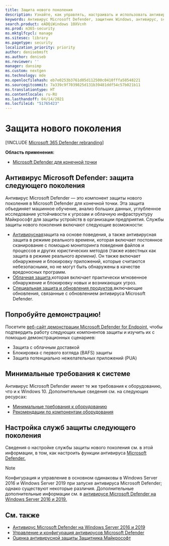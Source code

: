 ```yaml
---
title: Защита нового поколения
description: Узнайте, как управлять, настраивать и использовать антивирус Microsoft Defender, встроенный антивирус и антивирусную защиту.
keywords: Антивирус Microsoft Defender, защитник Windows, антивирус, scep, защита конечных точек центра системы, диспетчер конфигурации центра системы, вирус, вредоносные программы, угроза, обнаружение, защита, безопасность
search.product: eADQiWindows 10XVcnh
ms.prod: m365-security
ms.mktglfcycl: manage
ms.sitesec: library
ms.pagetype: security
localization_priority: priority
author: denisebmsft
ms.author: deniseb
ms.reviewer: ''
manager: dansimp
ms.custom: nextgen
ms.technology: mde
ms.openlocfilehash: eb7e0253b3761d05d112500c0410fffa58548221
ms.sourcegitcommit: 7a339c9f7039825d131b39481ddf54c57b021b11
ms.translationtype: HT
ms.contentlocale: ru-RU
ms.lasthandoff: 04/14/2021
ms.locfileid: "51765423"
---
```

# <a name="next-generation-protection"></a>Защита нового поколения

[!INCLUDE [Microsoft 365 Defender rebranding](../../includes/microsoft-defender.md)]

**Область применения:**

- [Microsoft Defender для конечной точки](/microsoft-365/security/defender-endpoint/)

## <a name="microsoft-defender-antivirus-your-next-generation-protection"></a>Антивирус Microsoft Defender: защита следующего поколения

Антивирус Microsoft Defender — это компонент защиты нового поколения в Microsoft Defender для конечной точки. Эта защита объединяет машинное обучение, анализ больших данных, углубленное исследование устойчивости к угрозам и облачную инфраструктуру Майкрософт для защиты устройств в организации предприятия. Службы защиты нового поколения включают следующие возможности:

- [Антивирусная](configure-protection-features-microsoft-defender-antivirus.md)защита на основе поведения, а также антивирусная защита в режиме реального времени, которая включает постоянное сканирование с помощью мониторинга поведения файлов и процессов и других юристических методов (также известных как защита в режиме реального *времени).* Он также включает обнаружение и блокировку приложений, которые считаются небезопасными, но не могут быть обнаружены в качестве вредоносных программ.
- [Облачная защита,](cloud-protection-microsoft-defender-antivirus.md)которая включает практически мгновенное обнаружение и блокировку новых и возникающих угроз.
- [Специальная защита и обновления продуктов,](manage-updates-baselines-microsoft-defender-antivirus.md)включающие обновления, связанные с обновлением антивируса Microsoft Defender.

## <a name="try-a-demo"></a>Попробуйте демонстрацию!

Посетите [веб-сайт демонстрации Microsoft Defender for Endpoint,](https://demo.wd.microsoft.com?ocid=cx-wddocs-testground) чтобы подтвердить работу следующих компонентов защиты и изучить их с помощью демонстрационных сценариев:
- Защита с облачным доставкой
- Блокировка с первого взгляда (BAFS) защиты
- Защита потенциально нежелательных приложений (PUA)

## <a name="minimum-system-requirements"></a>Минимальные требования к системе

Антивирус Microsoft Defender имеет те же требования к оборудованию, что и к Windows 10. Дополнительные сведения см. на следующих ресурсах:

- [Минимальные требования к оборудованию](/windows-hardware/design/minimum/minimum-hardware-requirements-overview)
- [Рекомендации по компонентам оборудования](/windows-hardware/design/component-guidelines/components)

## <a name="configure-next-generation-protection-services"></a>Настройка служб защиты следующего поколения

Сведения о настройке службы защиты нового поколения см. в этой информации, в том, как настроить функции антивируса [Microsoft Defender.](configure-microsoft-defender-antivirus-features.md)

> [!Note]  
> Конфигурация и управление в основном одинаковы в Windows Server 2016 и Windows Server 2019 при запуске антивируса Microsoft Defender; однако существуют некоторые различия. Дополнительные дополнительные информации см. в [антивирусе Microsoft Defender на Windows Server 2016 и 2019.](microsoft-defender-antivirus-on-windows-server.md)

## <a name="see-also"></a>См. также

- [Антивирус Microsoft Defender на Windows Server 2016 и 2019](microsoft-defender-antivirus-on-windows-server.md)
- [Управление и конфигурация антивирусов Microsoft Defender](configuration-management-reference-microsoft-defender-antivirus.md)
- [Оценка антивирусной защиты Защитника Майкрософт](evaluate-microsoft-defender-antivirus.md)